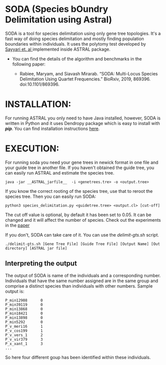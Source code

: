 # SODA (Species bOundry Delimitation using Astral)

SODA is a tool for species delimitation using only gene tree topologies. It's a fast way of doing species delimitation and mostly finding population boundaries within individuals. It uses the polytomy test developed by [Sayyari et. al ](https://www.mdpi.com/2073-4425/9/3/132/htm) implemented inside ASTRAL package.

- You can find the details of the algorithm and benchmarks in the following paper:

	* Rabiee, Maryam, and Siavash Mirarab. “SODA: Multi-Locus Species Delimitation Using Quartet Frequencies.” BioRxiv, 2019, 869396. doi:10.1101/869396.

# INSTALLATION:

For running ASTRAL you only need to have Java installed, however, SODA is written in Python and it uses Dendropy package which is easy to install with ***pip***. You can find installation instructions [here](https://dendropy.org).

# EXECUTION:
For running soda you need your gene trees in newick format in one file and your guide tree in another file. If you haven't obtained the guide tree, you can easily run ASTRAL and estimate the species tree.

```
java -jar __ASTRAL_jarfile__  -i <genetrees.tre> -o <output.tree>
```


If you know the correct rooting of the species tree, use that to reroot the species tree. Then you can easily run SODA:

```
python3 species_delimitation.py <guidetree.tree> <output.cl> [cut-off]
```
The cut off value is optional, by default it has been set to 0.05. It can be changed and it will affect the number of species. Check out the experiments in the [paper](https://www.biorxiv.org/content/10.1101/869396v1.abstract) 

If you don't, SODA can take care of it. You can use the *delimit-gts.sh* script.

```
./delimit-gts.sh [Gene Tree File] [Guide Tree File] [Output Name] [Out directory] [ASTRAL jar file]
```

## Interpreting the output

The output of SODA is name of the individuals and a corresponding number. Individuals that have the same number assigned are in the same group and comprise a distinct species than individuals with other numbers.
Sample output is:

```
P_min12908      0
P_min39119      0
P_min13868      0
P_min18421      0
P_min13898      0
P_min5292       0
P_v_meri16      1
P_v_cos199      1
P_v_vers_1      2
P_v_vir379      3
P_x_xant_1      3
...
```
So here four different goup has been identified within these individuals.


